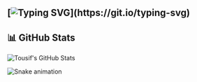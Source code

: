 [![Typing SVG](https://readme-typing-svg.demolab.com?font=Fira+Code&pause=1000&width=500&lines=Hello+There+%F0%9F%91%8B+!++I+am+Syed+Tousiful+Haque%2C+;An+AI+Enthusiast+and+Researcher.+;I++%E2%9D%A4%EF%B8%8F+to+overfit+models!!)](https://git.io/typing-svg)
---

## 📊 GitHub Stats

![Tousif's GitHub Stats](https://github-readme-stats.vercel.app/api?username=tousifulhaque&show_icons=true&theme=github_dark)

![Snake animation](https://github.com/thepiyushmalhotra/thepiyushmalhotra/blob/output/github-contribution-grid-snake.svg)